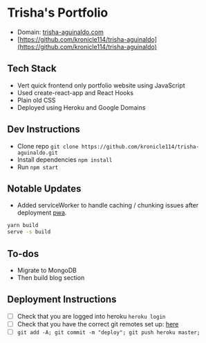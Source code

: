 # Trisha's Portfolio
- Domain: [trisha-aguinaldo.com](http://www.trisha-aguinaldo.com/)
- [https://github.com/kronicle114/trisha-aguinaldo](https://github.com/kronicle114/trisha-aguinaldo)

## Tech Stack
- Vert quick frontend only portfolio website using JavaScript
- Used create-react-app and React Hooks
- Plain old CSS
- Deployed using Heroku and Google Domains
## Dev Instructions
- Clone repo `git clone https://github.com/kronicle114/trisha-aguinaldo.git`
- Install dependencies `npm install`
- Run `npm start`
## Notable Updates
- Added serviceWorker to handle caching / chunking issues after deployment [pwa](https://blog.bitsrc.io/build-progressive-web-apps-with-react-part-1-63f1fbc564a6).
```bash
yarn build
serve -s build
```
## To-dos
- Migrate to MongoDB
- Then build blog section

## Deployment Instructions
- [ ] Check that you are logged into heroku `heroku login`
- [ ] Check that you have the correct git remotes set up: [here](https://devcenter.heroku.com/articles/git)
- [ ] `git add -A; git commit -m "deploy"; git push heroku master;`
